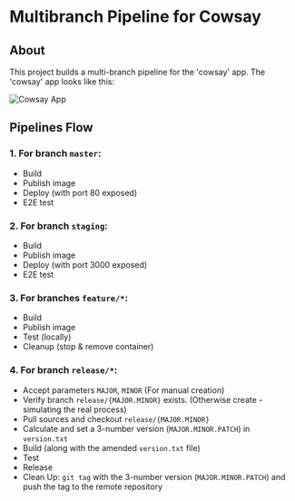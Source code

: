 # Multibranch Pipeline for Cowsay

## About

This project builds a multi-branch pipeline for the 'cowsay' app. The 'cowsay' app looks like this:

![Cowsay App](https://user-images.githubusercontent.com/8520661/37696081-290403f0-2c91-11e8-9611-2ee8cbbfe877.png)

## Pipelines Flow

### 1. For branch `master`:
- Build
- Publish image
- Deploy (with port 80 exposed)
- E2E test

### 2. For branch `staging`:
- Build
- Publish image
- Deploy (with port 3000 exposed)
- E2E test

### 3. For branches `feature/*`:
- Build
- Publish image
- Test (locally)
- Cleanup (stop & remove container)

### 4. For branch `release/*`:
- Accept parameters `MAJOR`, `MINOR` (For manual creation)
- Verify branch `release/{MAJOR.MINOR}` exists. (Otherwise create - simulating the real process)
- Pull sources and checkout `release/{MAJOR.MINOR}`
- Calculate and set a 3-number version (`MAJOR.MINOR.PATCH`) in `version.txt`
- Build (along with the amended `version.txt` file)
- Test
- Release
- Clean Up: `git tag` with the 3-number version (`MAJOR.MINOR.PATCH`) and push the tag to the remote repository
